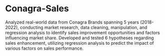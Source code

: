 # Conagra-Sales
Analyzed real-world data from Conagra Brands spanning 5 years (2018-2022), conducting market research, data cleaning,
manipulation, and regression analysis to identify sales improvement opportunities and factors influencing market share.
Developed and tested 6 hypotheses regarding sales enhancement, utilizing regression analysis to predict the impact of various
factors on sales performance.
